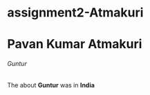 # assignment2-Atmakuri

# Pavan Kumar Atmakuri

###### Guntur

The about **Guntur** was in **India**